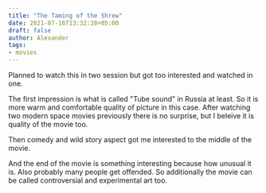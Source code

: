 ```yaml
---
title: "The Taming of the Shrew"
date: 2021-07-16T13:32:28+05:00
draft: false
author: Alexander
tags:
- movies
---
```


Planned to watch this in two session but got too interested and watched in one.

The first impression is what is called "Tube sound" in Russia at least.
So it is more warm and comfortable quality of picture in this case.
After watching two modern space movies previously there is no surprise, but I beleive
it is quality of the movie too.

Then comedy and wild story aspect got me interested to the middle of the movie.

And the end of the movie is something interesting because how unusual it is.
Also probably many people get offended.
So additionally the movie can be called controversial and experimental art too.
